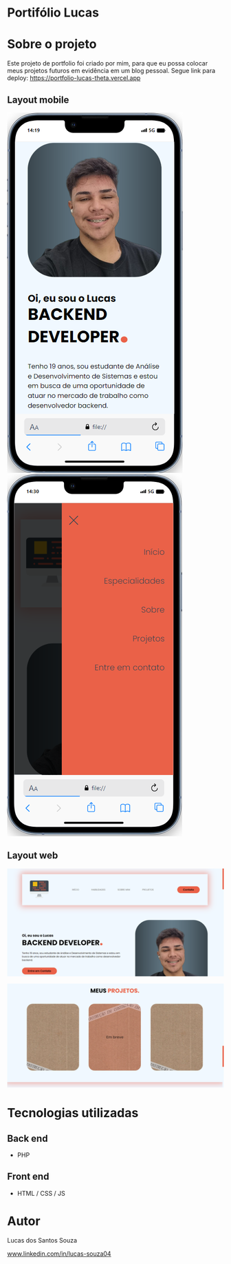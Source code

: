 # Portifólio Lucas
  
# Sobre o projeto

Este projeto de portfolio foi criado por mim, para que eu possa colocar meus projetos futuros em evidência em um blog pessoal.
Segue link para deploy: https://portfolio-lucas-theta.vercel.app

## Layout mobile
![Mobile 1](images/portfolio-mobile1.png) ![Mobile 2](images/portfolio-mobile2.png)

## Layout web
![Web 1](images/portfolio-web1.png)

![Web 2](images/portfolio-web2.png)

# Tecnologias utilizadas
## Back end
- PHP
## Front end
- HTML / CSS / JS

# Autor

Lucas dos Santos Souza

www.linkedin.com/in/lucas-souza04

